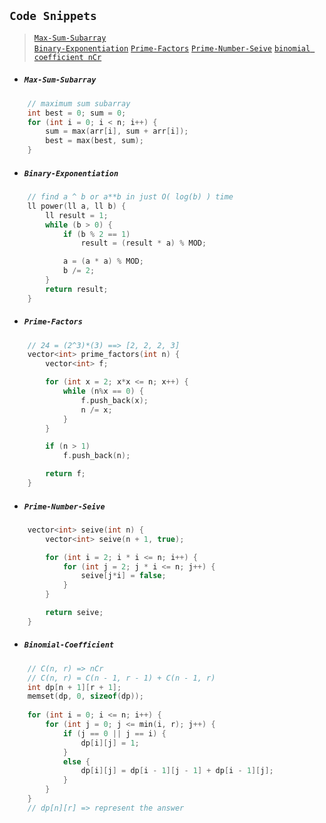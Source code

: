 ## `Code Snippets`
>  
>  [`Max-Sum-Subarray`](#Max-Sum-Subarray)  
>  [`Binary-Exponentiation`](#Binary-Exponentiation)
>  [`Prime-Factors`](#Prime-Factors)
>  [`Prime-Number-Seive`](#Prime-Number-Seive) 
>  [`binomial coefficient nCr`](#Binomial-Coefficient) 
>  

- ##### `Max-Sum-Subarray`
```cpp
    // maximum sum subarray
    int best = 0; sum = 0;
    for (int i = 0; i < n; i++) {
        sum = max(arr[i], sum + arr[i]);
        best = max(best, sum);
    }
```
- ##### `Binary-Exponentiation`
```cpp
    // find a ^ b or a**b in just O( log(b) ) time 
    ll power(ll a, ll b) {
        ll result = 1;
        while (b > 0) {
            if (b % 2 == 1)
                result = (result * a) % MOD;

            a = (a * a) % MOD;
            b /= 2;
        }
        return result;
    }
```
- ##### `Prime-Factors`
```cpp
    // 24 = (2^3)*(3) ==> [2, 2, 2, 3]
    vector<int> prime_factors(int n) {
        vector<int> f;

        for (int x = 2; x*x <= n; x++) {
            while (n%x == 0) {
                f.push_back(x);
                n /= x;
            }
        }

        if (n > 1) 
            f.push_back(n);

        return f;
    }
```
- ##### `Prime-Number-Seive`
```cpp
    vector<int> seive(int n) {
        vector<int> seive(n + 1, true);

        for (int i = 2; i * i <= n; i++) {
            for (int j = 2; j * i <= n; j++) {
                seive[j*i] = false;
            }
        }

        return seive;
    }
```
- ##### `Binomial-Coefficient`
```cpp
    // C(n, r) => nCr
    // C(n, r) = C(n - 1, r - 1) + C(n - 1, r)
    int dp[n + 1][r + 1];
    memset(dp, 0, sizeof(dp));
    
    for (int i = 0; i <= n; i++) {
        for (int j = 0; j <= min(i, r); j++) {
            if (j == 0 || j == i) {
                dp[i][j] = 1;
            }
            else {
                dp[i][j] = dp[i - 1][j - 1] + dp[i - 1][j];
            }
        }
    }
    // dp[n][r] => represent the answer
```